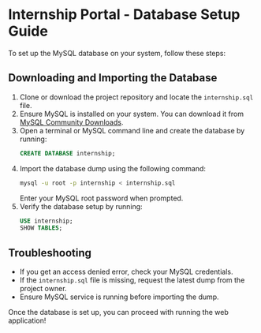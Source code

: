 # Internship Portal - Database Setup Guide

To set up the MySQL database on your system, follow these steps:

## Downloading and Importing the Database

1. Clone or download the project repository and locate the `internship.sql` file.
2. Ensure MySQL is installed on your system. You can download it from [MySQL Community Downloads](https://dev.mysql.com/downloads/).
3. Open a terminal or MySQL command line and create the database by running:
   ```sql
   CREATE DATABASE internship;
   ```
4. Import the database dump using the following command:
   ```sh
   mysql -u root -p internship < internship.sql
   ```
   Enter your MySQL root password when prompted.
5. Verify the database setup by running:
   ```sql
   USE internship;
   SHOW TABLES;
   ```

## Troubleshooting

- If you get an access denied error, check your MySQL credentials.
- If the `internship.sql` file is missing, request the latest dump from the project owner.
- Ensure MySQL service is running before importing the dump.

Once the database is set up, you can proceed with running the web application!

